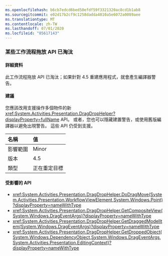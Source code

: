 ```yaml
---
ms.openlocfilehash: b6cb7edcd6bed50efdf59f3321320ac8cd1b1ab8
ms.sourcegitcommit: e02d17b2cf9c1258dadda4810a5e6072a0089aee
ms.translationtype: MT
ms.contentlocale: zh-TW
ms.lasthandoff: 07/01/2020
ms.locfileid: "85617143"
---
```

### <a name="some-workflow-drag-and-drop-apis-are-obsolete"></a>某些工作流程拖放 API 已淘汰

#### <a name="details"></a>詳細資料

此工作流程拖放 API 已淘汰；如果針對 4.5 重建應用程式，就會產生編譯器警告。

#### <a name="suggestion"></a>建議

您應該改用支援操作多個物件的新 <xref:System.Activities.Presentation.DragDropHelper?displayProperty=fullName> API。 或者，您也可以隱藏建置警告，或使用舊版編譯器以避免出現警告。 這些 API 仍受到支援。

| 名稱    | 值       |
|:--------|:------------|
| 影響範圍   | Minor       |
| 版本 | 4.5         |
| 類型    | 正在重定目標 |

#### <a name="affected-apis"></a>受影響的 API

- <xref:System.Activities.Presentation.DragDropHelper.DoDragMove(System.Activities.Presentation.WorkflowViewElement,System.Windows.Point)?displayProperty=nameWithType>
- <xref:System.Activities.Presentation.DragDropHelper.GetCompositeView(System.Windows.DragEventArgs)?displayProperty=nameWithType>
- <xref:System.Activities.Presentation.DragDropHelper.GetDraggedModelItem(System.Windows.DragEventArgs)?displayProperty=nameWithType>
- <xref:System.Activities.Presentation.DragDropHelper.GetDroppedObject(System.Windows.DependencyObject,System.Windows.DragEventArgs,System.Activities.Presentation.EditingContext)?displayProperty=nameWithType>

